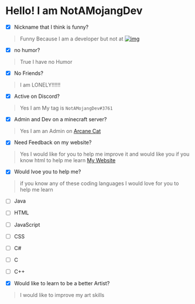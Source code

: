 # Hello! I am NotAMojangDev
- [x] Nickname that I think is funny?
> Funny Because I am a developer but not at [![img](https://www.videogameschronicle.com/files/2020/05/Mojang-new-logo.jpg)](https://mojang.com)

- [x] no humor?
> True I have no Humor

- [x] No Friends?
> I am LONELY!!!!!!

- [x] Active on Discord?
> Yes I am My tag is `NotAMojangDev#3761`

- [x] Admin and Dev on a minecraft server?
> Yes I am an Admin on [Arcane Cat](https://discord.gg/Qt5xHcnRrA)

- [x] Need Feedback on my website?
> Yes I would like for you to help me improve it
> and would like you if you know html to help me learn
> [My Website](https://notamojangdev.github.io)

- [x] Would lvoe you to help me?
> if you know any of these coding languages I would love for you to help me learn
- [ ] Java
- [ ] HTML
- [ ] JavaScript
- [ ] CSS
- [ ] C#
- [ ] C
- [ ] C++

- [x] Would like to learn to be a better Artist?
> I would like to improve my art skills
